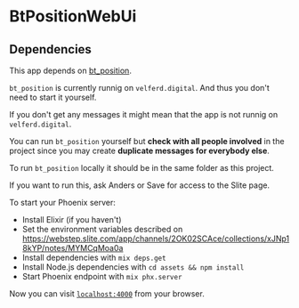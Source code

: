 # BtPositionWebUi

## Dependencies

This app depends on [bt_position](https://github.com/WebstepTrondheim/bt_position). 

`bt_position` is currently runnig on `velferd.digital`. And thus you don't need to start it yourself.

If you don't get any messages it might mean that the app is not runnig on `velferd.digital`. 

You can run `bt_position` yourself but **check with all people involved** in the project since you may create **duplicate messages for everybody else**.

To run `bt_position` locally it should be in the same folder as this project.

If you want to run this, ask Anders or Save for access to the Slite page.

To start your Phoenix server:


  * Install Elixir (if you haven't)
  * Set the environment variables described on https://webstep.slite.com/app/channels/2OK02SCAce/collections/xJNp18kYP/notes/MYMCqMoa0a
  * Install dependencies with `mix deps.get`
  * Install Node.js dependencies with `cd assets && npm install`
  * Start Phoenix endpoint with `mix phx.server`

Now you can visit [`localhost:4000`](http://localhost:4000) from your browser.

